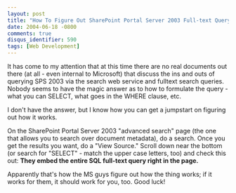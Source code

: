 ```yaml
---
layout: post
title: "How To Figure Out SharePoint Portal Server 2003 Full-text Query Syntax"
date: 2004-06-18 -0800
comments: true
disqus_identifier: 590
tags: [Web Development]
---
```

It has come to my attention that at this time there are no real
documents out there (at all - even internal to Microsoft) that discuss
the ins and outs of querying SPS 2003 via the search web service and
fulltext search queries. Nobody seems to have the magic answer as to how
to formulate the query - what you can SELECT, what goes in the WHERE
clause, etc.
 
 I don't have the answer, but I know how you can get a jumpstart on
figuring out how it works.
 
 On the SharePoint Portal Server 2003 "advanced search" page (the one
that allows you to search over document metadata), do a search. Once you
get the results you want, do a "View Source." Scroll down near the
bottom (or search for "SELECT" - match the upper case letters, too) and
check this out: **They embed the entire SQL full-text query right in the
page.**
 
 Apparently that's how the MS guys figure out how the thing works; if it
works for them, it should work for you, too. Good luck!
